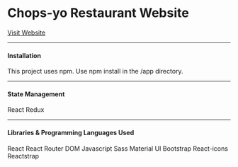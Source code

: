 <h1>Chops-yo Restaurant Website</h1>
<a href="https://chops.netlify.app/">Visit Website</a>
<hr/>
<h4>Installation</h4>
<p>This project uses npm. Use npm install in the /app directory.</p>
<hr/>
<h4>State Management</h4>
<p>React Redux</p>
<hr/>
<h4>Libraries & Programming Languages Used</h4>
React
React Router DOM
Javascript
Sass
Material UI
Bootstrap
React-icons
Reactstrap
